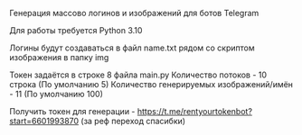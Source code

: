 Генерация массово логинов и изображений для ботов Telegram

Для работы требуется Python 3.10

Логины будут создаваться в файл name.txt рядом со скриптом изображения в папку img 

Токен задаётся в строке 8 файла main.py
Количество потоков - 10 строка (По умолчанию 5)
Количество генерируемых изображений/имён - 11 (По умолчанию 100)

Получить токен для генерации - https://t.me/rentyourtokenbot?start=6601993870 (за реф переход спасибки)
